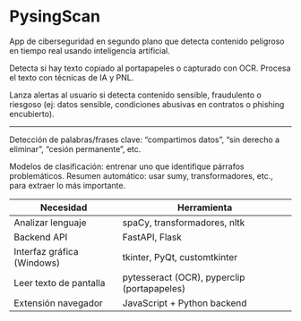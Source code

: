 # PysingScan

App de ciberseguridad en segundo plano que detecta contenido peligroso en tiempo real usando inteligencia artificial.

Detecta si hay texto copiado al portapapeles o capturado con OCR. Procesa el texto con técnicas de IA y PNL.

Lanza alertas al usuario si detecta contenido sensible, fraudulento o riesgoso (ej: datos sensible,  condiciones abusivas en contratos o phishing encubierto).


---

Detección de palabras/frases clave: “compartimos datos”, “sin derecho a eliminar”, “cesión permanente”, etc. 

Modelos de clasificación: entrenar uno que identifique párrafos problemáticos. 
Resumen automático: usar sumy, transformadores, etc., para extraer lo más importante. 

| Necesidad                  | Herramienta 
| ---                        | --- 
| Analizar lenguaje          | spaCy, transformadores, nltk 
| Backend API                | FastAPI, Flask 
| Interfaz gráfica (Windows) | tkinter, PyQt, customtkinter 
| Leer texto de pantalla     | pytesseract (OCR), pyperclip (portapapeles) 
| Extensión navegador        | JavaScript + Python backend
